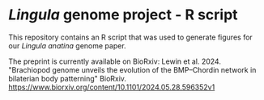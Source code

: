 # _Lingula_ genome project - R script

This repository contains an R script that was used to generate figures for our _Lingula anatina_ genome paper.

The preprint is currently available on BioRxiv: Lewin et al. 2024. "Brachiopod genome unveils the evolution of the BMP–Chordin network in bilaterian body patterning" BioRxiv. https://www.biorxiv.org/content/10.1101/2024.05.28.596352v1
